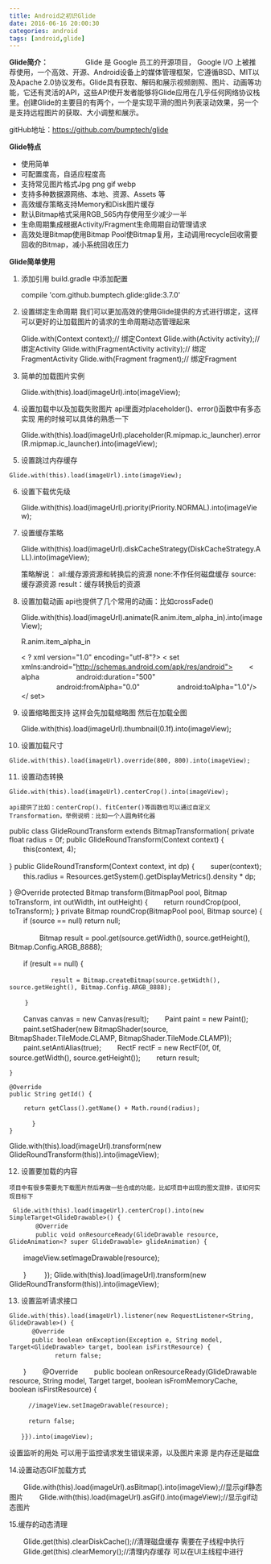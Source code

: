 ```yaml
---
title: Android之初识Glide
date: 2016-06-16 20:00:30
categories: android
tags: [android,glide]
---
```

**Glide简介：**
　　　　　Glide 是 Google 员工的开源项目， Google I/O 上被推荐使用，一个高效、开源、Android设备上的媒体管理框架，它遵循BSD、MIT以及Apache 2.0协议发布。Glide具有获取、解码和展示视频剧照、图片、动画等功能，它还有灵活的API，这些API使开发者能够将Glide应用在几乎任何网络协议栈里。创建Glide的主要目的有两个，一个是实现平滑的图片列表滚动效果，另一个是支持远程图片的获取、大小调整和展示。

gitHub地址：https://github.com/bumptech/glide

**Glide特点**

 - 使用简单
 - 可配置度高，自适应程度高
 - 支持常见图片格式Jpg png gif webp
 - 支持多种数据源网络、本地、资源、Assets 等
 - 高效缓存策略支持Memory和Disk图片缓存
 - 默认Bitmap格式采用RGB_565内存使用至少减少一半
 - 生命周期集成根据Activity/Fragment生命周期自动管理请求
 - 高效处理Bitmap使用Bitmap     Pool使Bitmap复用，主动调用recycle回收需要回收的Bitmap，减小系统回收压力

**Glide简单使用**


 1. 添加引用 build.gradle 中添加配置

     compile 'com.github.bumptech.glide:glide:3.7.0'

 2. 设置绑定生命周期
    我们可以更加高效的使用Glide提供的方式进行绑定，这样可以更好的让加载图片的请求的生命周期动态管理起来

     Glide.with(Context context);// 绑定Context
     Glide.with(Activity activity);// 绑定Activity
     Glide.with(FragmentActivity activity);// 绑定FragmentActivity
     Glide.with(Fragment fragment);// 绑定Fragment

 3. 简单的加载图片实例

    Glide.with(this).load(imageUrl).into(imageView);

 4. 设置加载中以及加载失败图片
    api里面对placeholder()、error()函数中有多态实现 用的时候可以具体的熟悉一下

    Glide.with(this).load(imageUrl).placeholder(R.mipmap.ic_launcher).error(R.mipmap.ic_launcher).into(imageView);

 5.  设置跳过内存缓存

    Glide.with(this).load(imageUrl).into(imageView);

 6. 设置下载优先级

    Glide.with(this).load(imageUrl).priority(Priority.NORMAL).into(imageView);

 7. 设置缓存策略

    Glide.with(this).load(imageUrl).diskCacheStrategy(DiskCacheStrategy.ALL).into(imageView);

    策略解说：
	all:缓存源资源和转换后的资源
	none:不作任何磁盘缓存
	source:缓存源资源
	result：缓存转换后的资源

 8. 设置加载动画
    api也提供了几个常用的动画：比如crossFade()

    Glide.with(this).load(imageUrl).animate(R.anim.item_alpha_in).into(imageView);
    
    R.anim.item_alpha_in

 	 < ? xml version="1.0" encoding="utf-8"?>
 	 < set xmlns:android="http://schemas.android.com/apk/res/android">
 	 　　< alpha
 	 　　　　　android:duration="500"
 	 　　　　　android:fromAlpha="0.0"
 	 　　　　　android:toAlpha="1.0"/>
 	 </ set>

 9. 设置缩略图支持
    这样会先加载缩略图 然后在加载全图

    Glide.with(this).load(imageUrl).thumbnail(0.1f).into(imageView);

 10. 设置加载尺寸

    Glide.with(this).load(imageUrl).override(800, 800).into(imageView);

 11. 设置动态转换

    Glide.with(this).load(imageUrl).centerCrop().into(imageView);

    api提供了比如：centerCrop()、fitCenter()等函数也可以通过自定义Transformation，举例说明：比如一个人圆角转化器
    
   public class GlideRoundTransform extends BitmapTransformation{
   private float radius = 0f;
   public GlideRoundTransform(Context context) {
   　　this(context, 4);
   
   }
   public GlideRoundTransform(Context context, int dp) {
   　　super(context);
   　　this.radius = Resources.getSystem().getDisplayMetrics().density * dp;
    
   }
   @Override
   protected Bitmap transform(BitmapPool pool, Bitmap toTransform, int outWidth, int outHeight) {
   　　return roundCrop(pool, toTransform);
    }
   private Bitmap roundCrop(BitmapPool pool, Bitmap source) {
   　　if (source == null) return null;

   　　   　　Bitmap result = pool.get(source.getWidth(), source.getHeight(), Bitmap.Config.ARGB_8888);

   　　if (result == null) {   　　

      　　   　　result = Bitmap.createBitmap(source.getWidth(), source.getHeight(), Bitmap.Config.ARGB_8888);

     　　}

   　　Canvas canvas = new Canvas(result);
   　　Paint paint = new Paint();
   　　paint.setShader(new BitmapShader(source, BitmapShader.TileMode.CLAMP, BitmapShader.TileMode.CLAMP));
   　　paint.setAntiAlias(true);
   　　RectF rectF = new RectF(0f, 0f, source.getWidth(), source.getHeight());
   　　return result;

    }

    @Override
    public String getId() {

    	return getClass().getName() + Math.round(radius);

       　　}
    }
   
   Glide.with(this).load(imageUrl).transform(new GlideRoundTransform(this)).into(imageView);

 12. 设置要加载的内容

    项目中有很多需要先下载图片然后再做一些合成的功能，比如项目中出现的图文混排，该如何实现目标下

     Glide.with(this).load(imageUrl).centerCrop().into(new SimpleTarget<GlideDrawable>() {
        　　@Override
        　　public void onResourceReady(GlideDrawable resource, GlideAnimation<? super GlideDrawable> glideAnimation) {

   　　imageView.setImageDrawable(resource);   　　

   　　}   　　
   });
	Glide.with(this).load(imageUrl).transform(new GlideRoundTransform(this)).into(imageView);

 13. 设置监听请求接口

    Glide.with(this).load(imageUrl).listener(new RequestListener<String, GlideDrawable>() {
       　　@Override
       　　public boolean onException(Exception e, String model, Target<GlideDrawable> target, boolean isFirstResource) {
       　　   　　return false;
   　　}
   　　@Override
   　　public boolean onResourceReady(GlideDrawable resource, String model, Target<GlideDrawable> target, boolean isFromMemoryCache, boolean isFirstResource) {

      　　//imageView.setImageDrawable(resource);

     　　 return false;

    　　}}).into(imageView);
        
设置监听的用处 可以用于监控请求发生错误来源，以及图片来源 是内存还是磁盘


 14.设置动态GIF加载方式

　　Glide.with(this).load(imageUrl).asBitmap().into(imageView);//显示gif静态图片
　　Glide.with(this).load(imageUrl).asGif().into(imageView);//显示gif动态图片

 15.缓存的动态清理

　　Glide.get(this).clearDiskCache();//清理磁盘缓存 需要在子线程中执行
　　Glide.get(this).clearMemory();//清理内存缓存  可以在UI主线程中进行

 